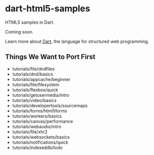 dart-html5-samples
==================

HTML5 samples in Dart.

Coming soon.

Learn more about [Dart](http://www.dartlang.org),
the language for structured web programming.

Things We Want to Port First
----------------------------

 * tutorials/file/dndfiles
 * tutorials/dnd/basics
 * tutorials/appcache/beginner
 * tutorials/file/filesystem
 * tutorials/flexbox/quick
 * tutorials/getusermedia/intro
 * tutorials/video/basics
 * tutorials/developertools/sourcemaps
 * tutorials/forms/html5forms
 * tutorials/workers/basics
 * tutorials/canvas/performance
 * tutorials/webaudio/intro
 * tutorials/file/xhr2
 * tutorials/websockets/basics
 * tutorials/notifications/quick
 * tutorials/indexeddb/todo